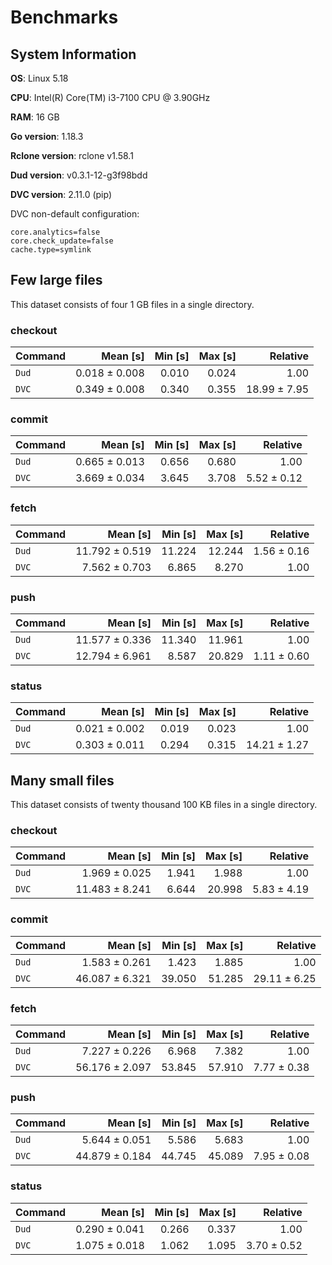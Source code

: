 # Benchmarks

## System Information

**OS**: Linux 5.18

**CPU**: Intel(R) Core(TM) i3-7100 CPU @ 3.90GHz

**RAM**: 16 GB

**Go version**: 1.18.3

**Rclone version**: rclone v1.58.1

**Dud version**: v0.3.1-12-g3f98bdd

**DVC version**: 2.11.0 (pip)

DVC non-default configuration:

    core.analytics=false
    core.check_update=false
    cache.type=symlink

## Few large files

This dataset consists of four 1 GB files in a single directory.

### checkout

| Command | Mean [s] | Min [s] | Max [s] | Relative |
|:---|---:|---:|---:|---:|
| `Dud` | 0.018 ± 0.008 | 0.010 | 0.024 | 1.00 |
| `DVC` | 0.349 ± 0.008 | 0.340 | 0.355 | 18.99 ± 7.95 |
### commit

| Command | Mean [s] | Min [s] | Max [s] | Relative |
|:---|---:|---:|---:|---:|
| `Dud` | 0.665 ± 0.013 | 0.656 | 0.680 | 1.00 |
| `DVC` | 3.669 ± 0.034 | 3.645 | 3.708 | 5.52 ± 0.12 |
### fetch

| Command | Mean [s] | Min [s] | Max [s] | Relative |
|:---|---:|---:|---:|---:|
| `Dud` | 11.792 ± 0.519 | 11.224 | 12.244 | 1.56 ± 0.16 |
| `DVC` | 7.562 ± 0.703 | 6.865 | 8.270 | 1.00 |
### push

| Command | Mean [s] | Min [s] | Max [s] | Relative |
|:---|---:|---:|---:|---:|
| `Dud` | 11.577 ± 0.336 | 11.340 | 11.961 | 1.00 |
| `DVC` | 12.794 ± 6.961 | 8.587 | 20.829 | 1.11 ± 0.60 |
### status

| Command | Mean [s] | Min [s] | Max [s] | Relative |
|:---|---:|---:|---:|---:|
| `Dud` | 0.021 ± 0.002 | 0.019 | 0.023 | 1.00 |
| `DVC` | 0.303 ± 0.011 | 0.294 | 0.315 | 14.21 ± 1.27 |
## Many small files

This dataset consists of twenty thousand 100 KB files in a single directory.

### checkout

| Command | Mean [s] | Min [s] | Max [s] | Relative |
|:---|---:|---:|---:|---:|
| `Dud` | 1.969 ± 0.025 | 1.941 | 1.988 | 1.00 |
| `DVC` | 11.483 ± 8.241 | 6.644 | 20.998 | 5.83 ± 4.19 |
### commit

| Command | Mean [s] | Min [s] | Max [s] | Relative |
|:---|---:|---:|---:|---:|
| `Dud` | 1.583 ± 0.261 | 1.423 | 1.885 | 1.00 |
| `DVC` | 46.087 ± 6.321 | 39.050 | 51.285 | 29.11 ± 6.25 |
### fetch

| Command | Mean [s] | Min [s] | Max [s] | Relative |
|:---|---:|---:|---:|---:|
| `Dud` | 7.227 ± 0.226 | 6.968 | 7.382 | 1.00 |
| `DVC` | 56.176 ± 2.097 | 53.845 | 57.910 | 7.77 ± 0.38 |
### push

| Command | Mean [s] | Min [s] | Max [s] | Relative |
|:---|---:|---:|---:|---:|
| `Dud` | 5.644 ± 0.051 | 5.586 | 5.683 | 1.00 |
| `DVC` | 44.879 ± 0.184 | 44.745 | 45.089 | 7.95 ± 0.08 |
### status

| Command | Mean [s] | Min [s] | Max [s] | Relative |
|:---|---:|---:|---:|---:|
| `Dud` | 0.290 ± 0.041 | 0.266 | 0.337 | 1.00 |
| `DVC` | 1.075 ± 0.018 | 1.062 | 1.095 | 3.70 ± 0.52 |
